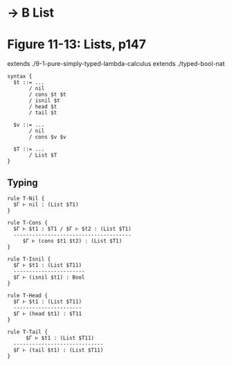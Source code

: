 # → B List
# Figure 11-13: Lists, p147

extends ./9-1-pure-simply-typed-lambda-calculus
extends ./typed-bool-nat

    syntax {
      $t ::= ...
           / nil
           / cons $t $t
           / isnil $t
           / head $t
           / tail $t

      $v ::= ...
           / nil
           / cons $v $v

      $T ::= ...
           / List $T
    }


## Typing

    rule T-Nil {
      $Γ ⊢ nil : (List $T1)
    }

    rule T-Cons {
      $Γ ⊢ $t1 : $T1 / $Γ ⊢ $t2 : (List $T1)
      --------------------------------------
         $Γ ⊢ (cons $t1 $t2) : (List $T1)
    }

    rule T-Isnil {
      $Γ ⊢ $t1 : (List $T11)
      -----------------------
      $Γ ⊢ (isnil $t1) : Bool
    }

    rule T-Head {
      $Γ ⊢ $t1 : (List $T11)
      ----------------------
      $Γ ⊢ (head $t1) : $T11
    }

    rule T-Tail {
          $Γ ⊢ $t1 : (List $T11)
      -----------------------------
      $Γ ⊢ (tail $t1) : (List $T11)
    }
